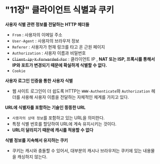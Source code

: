 
# "11장" 클라이언트 식별과 쿠키

**사용자 식별 관련 정보를 전달하는 HTTP 헤더들**  
- `From`            : 사용자의 이메일 주소
- `User-Agent`      : 사용자의 브라우저 정보
- `Referer`         : 사용자가 현재 링크를 타고 온 근원 페이지
- `Authorization`   : 사용자 이름과 비밀번호
- ~~`Client-ip`, `X-Forwarded-For`~~ : 클라이언트 IP , **NAT 또는 ISP, 프록시를 통해서 IP와 포트가 변경되기 때문에 확실하게 식별할 수 없다.**
- `Cookie` 
  
**사용자 로그인 인증을 통한 사용자 식별**  
- 웹 사이트 로그인이 더 쉽도록 HTTP는 `WWW-Authenticate`와 `Authorization` 헤더를 사용해 사용자 이름을 전달하는 자체적인 체계를 가지고 있다.  
  
**URL에 식별자를 포함하는 기술인 뚱뚱한 URL**  
- `사용자의 상태 정보`를 포함하고 있는 URL을 의미한다.
- 특정 식별 번호를 할당하여 URL에 계속 유지시키는 것이다.
- **URL이 달라지기 때문에 캐시를 적용할 수 없다**
  
**식별 정보를 지속해서 유지하는 쿠키**  
- 쿠키는 캐시와 충돌할 수 있어서, 대부분의 캐시나 브라우저는 쿠키에 있는 내용물을 캐싱하지 않는다.  


